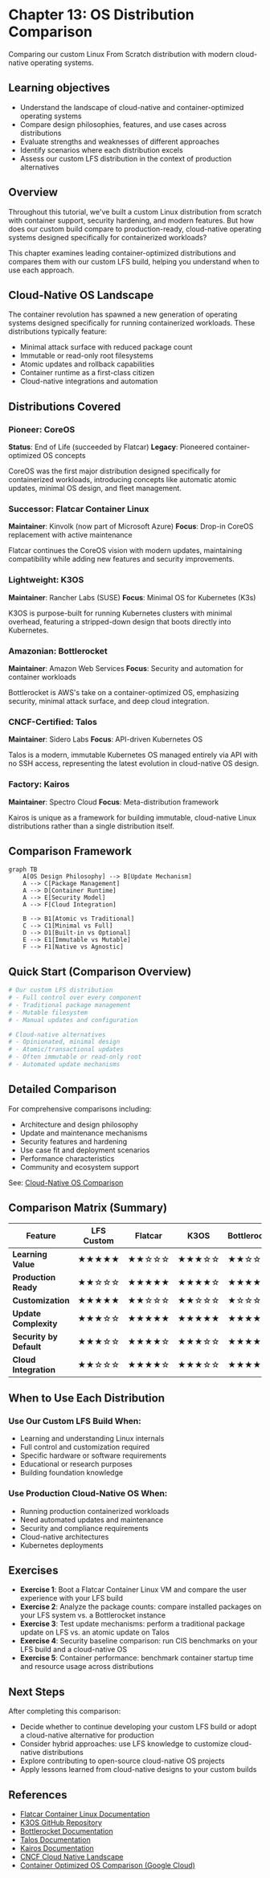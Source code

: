 # Chapter 13: OS Distribution Comparison

Comparing our custom Linux From Scratch distribution with modern cloud-native operating systems.

## Learning objectives

- Understand the landscape of cloud-native and container-optimized operating systems
- Compare design philosophies, features, and use cases across distributions
- Evaluate strengths and weaknesses of different approaches
- Identify scenarios where each distribution excels
- Assess our custom LFS distribution in the context of production alternatives

## Overview

Throughout this tutorial, we've built a custom Linux distribution from scratch with container support, security hardening, and modern features. But how does our custom build compare to production-ready, cloud-native operating systems designed specifically for containerized workloads?

This chapter examines leading container-optimized distributions and compares them with our custom LFS build, helping you understand when to use each approach.

## Cloud-Native OS Landscape

The container revolution has spawned a new generation of operating systems designed specifically for running containerized workloads. These distributions typically feature:

- Minimal attack surface with reduced package count
- Immutable or read-only root filesystems
- Atomic updates and rollback capabilities
- Container runtime as a first-class citizen
- Cloud-native integrations and automation

## Distributions Covered

### Pioneer: CoreOS
**Status**: End of Life (succeeded by Flatcar)
**Legacy**: Pioneered container-optimized OS concepts

CoreOS was the first major distribution designed specifically for containerized workloads, introducing concepts like automatic atomic updates, minimal OS design, and fleet management.

### Successor: Flatcar Container Linux
**Maintainer**: Kinvolk (now part of Microsoft Azure)
**Focus**: Drop-in CoreOS replacement with active maintenance

Flatcar continues the CoreOS vision with modern updates, maintaining compatibility while adding new features and security improvements.

### Lightweight: K3OS
**Maintainer**: Rancher Labs (SUSE)
**Focus**: Minimal OS for Kubernetes (K3s)

K3OS is purpose-built for running Kubernetes clusters with minimal overhead, featuring a stripped-down design that boots directly into Kubernetes.

### Amazonian: Bottlerocket
**Maintainer**: Amazon Web Services
**Focus**: Security and automation for container workloads

Bottlerocket is AWS's take on a container-optimized OS, emphasizing security, minimal attack surface, and deep cloud integration.

### CNCF-Certified: Talos
**Maintainer**: Sidero Labs
**Focus**: API-driven Kubernetes OS

Talos is a modern, immutable Kubernetes OS managed entirely via API with no SSH access, representing the latest evolution in cloud-native OS design.

### Factory: Kairos
**Maintainer**: Spectro Cloud
**Focus**: Meta-distribution framework

Kairos is unique as a framework for building immutable, cloud-native Linux distributions rather than a single distribution itself.

## Comparison Framework

```mermaid
graph TB
    A[OS Design Philosophy] --> B[Update Mechanism]
    A --> C[Package Management]
    A --> D[Container Runtime]
    A --> E[Security Model]
    A --> F[Cloud Integration]
    
    B --> B1[Atomic vs Traditional]
    C --> C1[Minimal vs Full]
    D --> D1[Built-in vs Optional]
    E --> E1[Immutable vs Mutable]
    F --> F1[Native vs Agnostic]
```

## Quick Start (Comparison Overview)

```bash
# Our custom LFS distribution
# - Full control over every component
# - Traditional package management
# - Mutable filesystem
# - Manual updates and configuration

# Cloud-native alternatives
# - Opinionated, minimal design
# - Atomic/transactional updates
# - Often immutable or read-only root
# - Automated update mechanisms
```

## Detailed Comparison

For comprehensive comparisons including:
- Architecture and design philosophy
- Update and maintenance mechanisms
- Security features and hardening
- Use case fit and deployment scenarios
- Performance characteristics
- Community and ecosystem support

See: [Cloud-Native OS Comparison](01-cloud-native-comparison/01-os-comparison.md)

## Comparison Matrix (Summary)

| Feature | LFS Custom | Flatcar | K3OS | Bottlerocket | Talos | Kairos |
|---------|-----------|---------|------|--------------|-------|--------|
| **Learning Value** | ★★★★★ | ★★☆☆☆ | ★★★☆☆ | ★★☆☆☆ | ★★★☆☆ | ★★★★☆ |
| **Production Ready** | ★★☆☆☆ | ★★★★★ | ★★★★☆ | ★★★★★ | ★★★★★ | ★★★★☆ |
| **Customization** | ★★★★★ | ★★☆☆☆ | ★★☆☆☆ | ★☆☆☆☆ | ★★☆☆☆ | ★★★★★ |
| **Update Complexity** | ★★★☆☆ | ★★★★★ | ★★★★★ | ★★★★★ | ★★★★★ | ★★★★★ |
| **Security by Default** | ★★★☆☆ | ★★★★☆ | ★★★☆☆ | ★★★★★ | ★★★★★ | ★★★★☆ |
| **Cloud Integration** | ★★☆☆☆ | ★★★★☆ | ★★★☆☆ | ★★★★★ | ★★★★☆ | ★★★★☆ |

## When to Use Each Distribution

### Use Our Custom LFS Build When:
- Learning and understanding Linux internals
- Full control and customization required
- Specific hardware or software requirements
- Educational or research purposes
- Building foundation knowledge

### Use Production Cloud-Native OS When:
- Running production containerized workloads
- Need automated updates and maintenance
- Security and compliance requirements
- Cloud-native architectures
- Kubernetes deployments

## Exercises

- **Exercise 1**: Boot a Flatcar Container Linux VM and compare the user experience with your LFS build
- **Exercise 2**: Analyze the package counts: compare installed packages on your LFS system vs. a Bottlerocket instance
- **Exercise 3**: Test update mechanisms: perform a traditional package update on LFS vs. an atomic update on Talos
- **Exercise 4**: Security baseline comparison: run CIS benchmarks on your LFS build and a cloud-native OS
- **Exercise 5**: Container performance: benchmark container startup time and resource usage across distributions

## Next Steps

After completing this comparison:
- Decide whether to continue developing your custom LFS build or adopt a cloud-native alternative for production
- Consider hybrid approaches: use LFS knowledge to customize cloud-native distributions
- Explore contributing to open-source cloud-native OS projects
- Apply lessons learned from cloud-native designs to your custom builds

## References

- [Flatcar Container Linux Documentation](https://www.flatcar.org/docs/latest/)
- [K3OS GitHub Repository](https://github.com/rancher/k3os)
- [Bottlerocket Documentation](https://github.com/bottlerocket-os/bottlerocket)
- [Talos Documentation](https://www.talos.dev/)
- [Kairos Documentation](https://kairos.io/)
- [CNCF Cloud Native Landscape](https://landscape.cncf.io/)
- [Container Optimized OS Comparison (Google Cloud)](https://cloud.google.com/container-optimized-os/docs)
